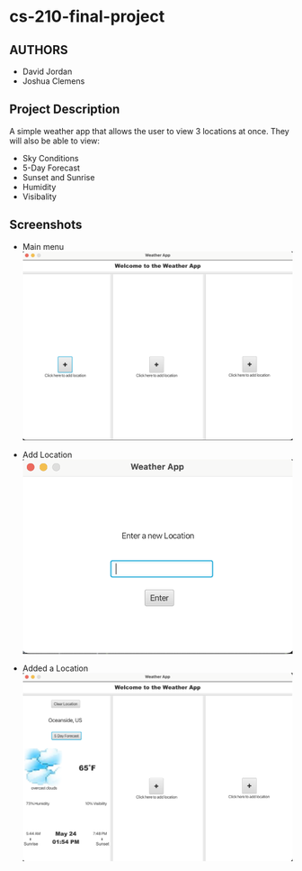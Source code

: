 # cs-210-final-project
## AUTHORS
 * David Jordan
 * Joshua Clemens

## Project Description
A simple weather app that allows the user to view 3 locations at once.
They will also be able to view:
* Sky Conditions
* 5-Day Forecast
* Sunset and Sunrise
* Humidity
* Visibality

 ## Screenshots
 * Main menu 
 ![alt text](screenshots/MainMenu.png "MainMenu")
 
 * Add Location 
 ![alt text](screenshots/AddLocation.png "AddLocation")
 
  * Added a Location 
 ![alt text](screenshots/MainMenu2.png "AddedLocation")

